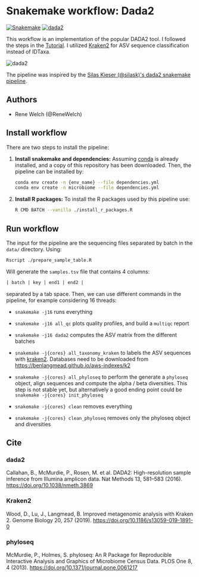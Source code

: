 # Snakemake workflow: Dada2

[![Snakemake](https://img.shields.io/badge/snakemake-≥5-brightgreen.svg)](https://snakemake.bitbucket.io)
[![dada2](https://img.shields.io/badge/dada2-v1.18-brightgreen.svg)](https://benjjneb.github.io/dada2/index.html)
<!-- [![Build Status](https://travis-ci.org/snakemake-workflows/amplicon-seq-dada2.svg?branch=master)](https://travis-ci.org/snakemake-workflows/amplicon-seq-dada2) -->

This workflow is an implementation of the popular DADA2 tool. I followed the steps in the [Tutorial](https://benjjneb.github.io/dada2/tutorial.html). I utilized [Kraken2](https://ccb.jhu.edu/software/kraken2/) for ASV sequence classification instead of IDTaxa.

![dada2](https://benjjneb.github.io/dada2/images/DADA2_Logo_Text_1_14_640px.png)

The pipeline was inspired by the [Silas Kieser (@silask)'s dada2 snakemake pipeline](https://github.com/SilasK/16S-dada2).

## Authors

* Rene Welch (@ReneWelch)

## Install workflow

There are two steps to install the pipeline:

1. **Install snakemake and dependencies:** Assuming [conda](https://docs.conda.io/en/latest/) is already installed, and a copy of this repository has been downloaded. Then, the pipeline can be installed by:

    ```sh
    conda env create -n {env_name} --file dependencies.yml
    conda env create -n microbiome --file dependencies.yml
    ```

2. **Install R packages:** To install the R packages used by this pipeline use:

    ```sh
    R CMD BATCH --vanilla ./install_r_packages.R
    ```

## Run workflow

The input for the pipeline are the sequencing files separated by batch in the `data/` directory. Using:

```sh
Rscript ./prepare_sample_table.R
```

Will generate the `samples.tsv` file that contains 4 columns:

```txt
| batch | key | end1 | end2 |
```

separated by a tab space. Then, we can use different commands in the pipeline, for example considering 16 threads:

* `snakemake -j16` runs everything
* `snakemake -j16 all_qc` plots quality profiles, and build a `multiqc` report
* `snakemake -j16 dada2` computes the ASV matrix from the different batches
* `snakemake -j{cores} all_taxonomy_kraken` to labels the ASV sequences with [kraken2](https://ccb.jhu.edu/software/kraken2/). Databases need to be downloaded from <https://benlangmead.github.io/aws-indexes/k2>
* `snakemake -j{cores} all_phyloseq` to perform the generate a `phyloseq` object, align sequences and compute the alpha / beta diversities. This step is not stable yet, but alternatively a good ending point could be `snakemake -j{cores} init_phyloseq`

* `snakemake -j{cores} clean` removes everything
* `snakemake -j{cores} clean_phyloseq` removes only the phyloseq object and diversities

## Cite

### dada2

Callahan, B., McMurdie, P., Rosen, M. et al. DADA2: High-resolution sample inference from Illumina amplicon data. Nat Methods 13, 581–583 (2016). https://doi.org/10.1038/nmeth.3869

### Kraken2

Wood, D., Lu, J., Langmead, B. Improved metagenomic analysis with Kraken 2. Genome Biology 20, 257 (2019). https://doi.org/10.1186/s13059-019-1891-0

### phyloseq

McMurdie, P., Holmes, S. phyloseq: An R Package for Reproducible Interactive Analysis and Graphics of Microbiome Census Data. PLOS One 8, 4 (2013). https://doi.org/10.1371/journal.pone.0061217

